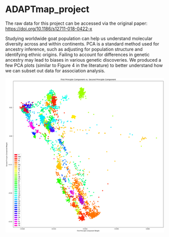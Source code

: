 # ADAPTmap_project
The raw data for this project can be accessed via the original paper: https://doi.org/10.1186/s12711-018-0422-x

Studying worldwide goat population can help us understand molecular diversity across and within continents. PCA is a standard method used for ancestry inference, such as adjusting for population structure and identifying ethnic origins. Failing to account for differences in genetic ancestry may lead to biases in various genetic discoveries. We produced a few PCA plots (similar to Figure 4 in the literature) to better understand how we can subset out data for association analysis.

![alt text](https://github.com/xb24/Biostat915-ADAPTmap_project/blob/main/ADAPTmap_main_figure.png)
